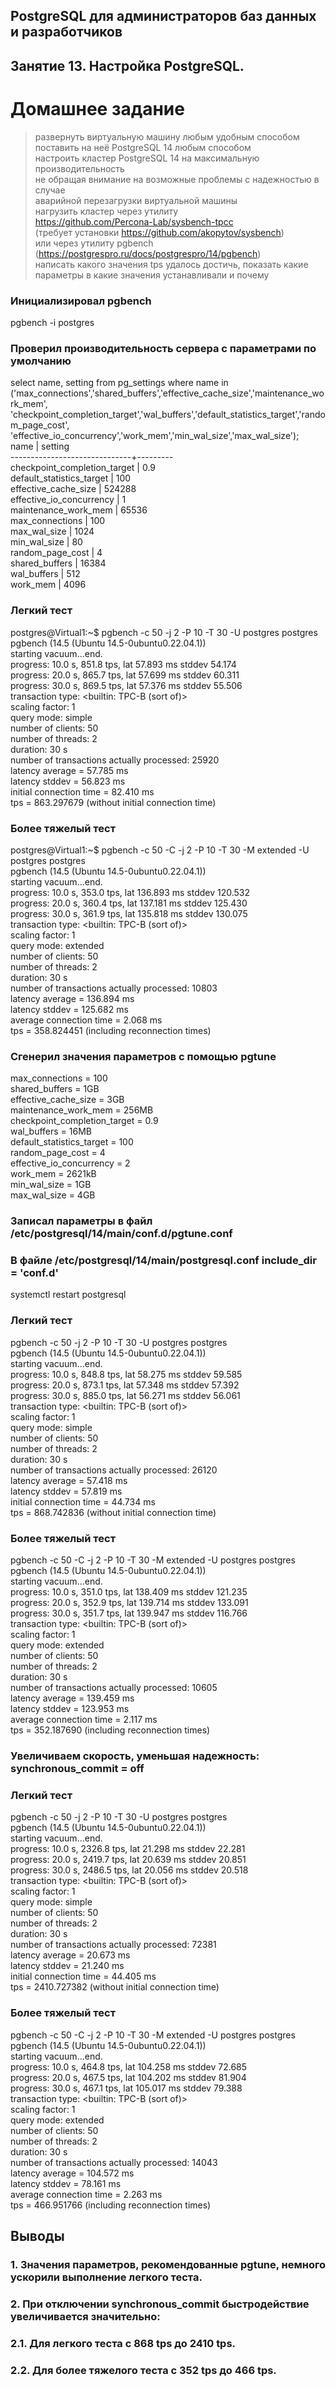 ## PostgreSQL для администраторов баз данных и разработчиков ##  
## Занятие 13. Настройка PostgreSQL. ##  
# Домашнее задание # 

>развернуть виртуальную машину любым удобным способом  
>поставить на неё PostgreSQL 14 любым способом  
>настроить кластер PostgreSQL 14 на максимальную производительность  
>не обращая внимание на возможные проблемы с надежностью в случае  
>аварийной перезагрузки виртуальной машины  
>нагрузить кластер через утилиту  
>https://github.com/Percona-Lab/sysbench-tpcc   
>(требует установки https://github.com/akopytov/sysbench)   
>или через утилиту pgbench (https://postgrespro.ru/docs/postgrespro/14/pgbench)  
>написать какого значения tps удалось достичь, показать какие параметры в какие значения устанавливали и почему  

### Инициализировал pgbench ###
pgbench -i postgres  

### Проверил производительность сервера с параметрами по умолчанию ###
select name, setting from pg_settings where name in  
('max_connections','shared_buffers','effective_cache_size','maintenance_work_mem',  
'checkpoint_completion_target','wal_buffers','default_statistics_target','random_page_cost',  
'effective_io_concurrency','work_mem','min_wal_size','max_wal_size');  
             name             | setting   
------------------------------+---------  
 checkpoint_completion_target | 0.9  
 default_statistics_target    | 100  
 effective_cache_size         | 524288  
 effective_io_concurrency     | 1  
 maintenance_work_mem         | 65536  
 max_connections              | 100  
 max_wal_size                 | 1024  
 min_wal_size                 | 80  
 random_page_cost             | 4  
 shared_buffers               | 16384  
 wal_buffers                  | 512  
 work_mem                     | 4096  


### Легкий тест ###
postgres@Virtual1:~$ pgbench -c 50 -j 2 -P 10 -T 30 -U postgres postgres  
pgbench (14.5 (Ubuntu 14.5-0ubuntu0.22.04.1))  
starting vacuum...end.  
progress: 10.0 s, 851.8 tps, lat 57.893 ms stddev 54.174  
progress: 20.0 s, 865.7 tps, lat 57.699 ms stddev 60.311  
progress: 30.0 s, 869.5 tps, lat 57.376 ms stddev 55.506  
transaction type: <builtin: TPC-B (sort of)>  
scaling factor: 1  
query mode: simple  
number of clients: 50  
number of threads: 2  
duration: 30 s  
number of transactions actually processed: 25920  
latency average = 57.785 ms  
latency stddev = 56.823 ms  
initial connection time = 82.410 ms  
tps = 863.297679 (without initial connection time)  

### Более тяжелый тест ###
postgres@Virtual1:~$ pgbench -c 50 -C -j 2 -P 10 -T 30 -M extended -U postgres postgres  
pgbench (14.5 (Ubuntu 14.5-0ubuntu0.22.04.1))  
starting vacuum...end.  
progress: 10.0 s, 353.0 tps, lat 136.893 ms stddev 120.532  
progress: 20.0 s, 360.4 tps, lat 137.181 ms stddev 125.430  
progress: 30.0 s, 361.9 tps, lat 135.818 ms stddev 130.075  
transaction type: <builtin: TPC-B (sort of)>  
scaling factor: 1  
query mode: extended  
number of clients: 50  
number of threads: 2  
duration: 30 s  
number of transactions actually processed: 10803  
latency average = 136.894 ms  
latency stddev = 125.682 ms  
average connection time = 2.068 ms  
tps = 358.824451 (including reconnection times)  

### Сгенерил значения параметров с помощью pgtune ###
max_connections = 100  
shared_buffers = 1GB  
effective_cache_size = 3GB  
maintenance_work_mem = 256MB  
checkpoint_completion_target = 0.9  
wal_buffers = 16MB  
default_statistics_target = 100  
random_page_cost = 4  
effective_io_concurrency = 2  
work_mem = 2621kB  
min_wal_size = 1GB  
max_wal_size = 4GB  

### Записал параметры в файл /etc/postgresql/14/main/conf.d/pgtune.conf ### 
### В файле /etc/postgresql/14/main/postgresql.conf include_dir = 'conf.d' ###

systemctl restart postgresql  

### Легкий тест ###
pgbench -c 50 -j 2 -P 10 -T 30 -U postgres postgres  
pgbench (14.5 (Ubuntu 14.5-0ubuntu0.22.04.1))  
starting vacuum...end.  
progress: 10.0 s, 848.8 tps, lat 58.275 ms stddev 59.585  
progress: 20.0 s, 873.1 tps, lat 57.348 ms stddev 57.392  
progress: 30.0 s, 885.0 tps, lat 56.271 ms stddev 56.061  
transaction type: <builtin: TPC-B (sort of)>  
scaling factor: 1  
query mode: simple  
number of clients: 50  
number of threads: 2  
duration: 30 s  
number of transactions actually processed: 26120  
latency average = 57.418 ms  
latency stddev = 57.819 ms  
initial connection time = 44.734 ms  
tps = 868.742836 (without initial connection time)  

### Более тяжелый тест ###
pgbench -c 50 -C -j 2 -P 10 -T 30 -M extended -U postgres postgres  
pgbench (14.5 (Ubuntu 14.5-0ubuntu0.22.04.1))  
starting vacuum...end.  
progress: 10.0 s, 351.0 tps, lat 138.409 ms stddev 121.235  
progress: 20.0 s, 352.9 tps, lat 139.714 ms stddev 133.091  
progress: 30.0 s, 351.7 tps, lat 139.947 ms stddev 116.766  
transaction type: <builtin: TPC-B (sort of)>  
scaling factor: 1  
query mode: extended  
number of clients: 50  
number of threads: 2  
duration: 30 s  
number of transactions actually processed: 10605  
latency average = 139.459 ms  
latency stddev = 123.953 ms  
average connection time = 2.117 ms  
tps = 352.187690 (including reconnection times)  

### Увеличиваем скорость, уменьшая надежность: synchronous_commit = off ### 

### Легкий тест ###
pgbench -c 50 -j 2 -P 10 -T 30 -U postgres postgres  
pgbench (14.5 (Ubuntu 14.5-0ubuntu0.22.04.1))  
starting vacuum...end.  
progress: 10.0 s, 2326.8 tps, lat 21.298 ms stddev 22.281  
progress: 20.0 s, 2419.7 tps, lat 20.639 ms stddev 20.851  
progress: 30.0 s, 2486.5 tps, lat 20.056 ms stddev 20.518  
transaction type: <builtin: TPC-B (sort of)>  
scaling factor: 1  
query mode: simple  
number of clients: 50  
number of threads: 2  
duration: 30 s  
number of transactions actually processed: 72381  
latency average = 20.673 ms  
latency stddev = 21.240 ms  
initial connection time = 44.405 ms  
tps = 2410.727382 (without initial connection time)  

### Более тяжелый тест ###
pgbench -c 50 -C -j 2 -P 10 -T 30 -M extended -U postgres postgres  
pgbench (14.5 (Ubuntu 14.5-0ubuntu0.22.04.1))  
starting vacuum...end.  
progress: 10.0 s, 464.8 tps, lat 104.258 ms stddev 72.685  
progress: 20.0 s, 467.5 tps, lat 104.202 ms stddev 81.904  
progress: 30.0 s, 467.1 tps, lat 105.017 ms stddev 79.388  
transaction type: <builtin: TPC-B (sort of)>  
scaling factor: 1  
query mode: extended  
number of clients: 50  
number of threads: 2  
duration: 30 s  
number of transactions actually processed: 14043  
latency average = 104.572 ms  
latency stddev = 78.161 ms  
average connection time = 2.263 ms  
tps = 466.951766 (including reconnection times)  

## Выводы ##
### 1. Значения параметров, рекомендованные pgtune, немного ускорили выполнение легкого теста. ###
### 2. При отключении synchronous_commit быстродействие увеличивается значительно: ###
### 2.1. Для легкого теста с 868 tps до 2410 tps. ###
### 2.2. Для более тяжелого теста с 352 tps до 466 tps. ###



